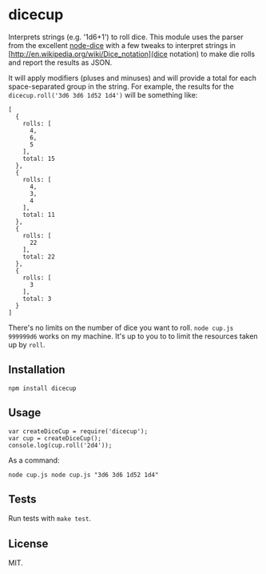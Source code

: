 dicecup
==================

Interprets strings (e.g. '1d6+1') to roll dice. This module uses the parser from the excellent [node-dice](https://github.com/NickMele/node-dice) with a few tweaks to interpret strings in [http://en.wikipedia.org/wiki/Dice_notation](dice notation) to make die rolls and report the results as JSON.

It will apply modifiers (pluses and minuses) and will provide a total for each space-separated group in the string. For example, the results for the `dicecup.roll('3d6 3d6 1d52 1d4')` will be something like:

    [
      {
        rolls: [
          4,
          6,
          5
        ],
        total: 15
      },
      {
        rolls: [
          4,
          3,
          4
        ],
        total: 11
      },
      {
        rolls: [
          22
        ],
        total: 22
      },
      {
        rolls: [
          3
        ],
        total: 3
      }
    ]

There's no limits on the number of dice you want to roll. `node cup.js 999999d6` works on my machine. It's up to you to to limit the resources taken up by `roll`.

Installation
------------

    npm install dicecup

Usage
-----

    var createDiceCup = require('dicecup');
    var cup = createDiceCup();
    console.log(cup.roll('2d4'));

As a command:

    node cup.js node cup.js "3d6 3d6 1d52 1d4"

Tests
-----

Run tests with `make test`.

License
-------

MIT.
